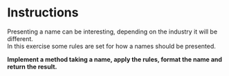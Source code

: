 # Instructions

Presenting a name can be interesting, depending on the industry it will be different.  
In this exercise some rules are set for how a names should be presented.  

**Implement a method taking a name, apply the rules, format the name and return the result.**